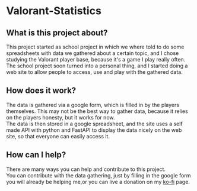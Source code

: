 # Valorant-Statistics

## What is this project about?

This project started as school project in which we where told to do some spreadsheets with
data we gathered about a certain topic, and I chose studying the Valorant player base,
because it's a game I play really often.<br>
The school project soon turned into a personal thing, and I started doing a web site to
allow people to access, use and play with the gathered data.<br>

## How does it work?

The data is gathered via a google form, which is filled in by the players themselves.
This may not be the best way to gather data, because it relies on the players honesty,
but it works for now.<br>
The data is then stored in a google spreadsheet, and the site uses a self made API with
python and FastAPI to display the data nicely on the web site, so that everyone can easily
access it.<br>

## How can I help?

There are many ways you can help and contribute to this project.<br>
You can contribute with the data gathering, just by filling in the google form you will
already be helping me,or you can live a donation on my [ko-fi](https://ko-fi.com/dtar380)
page.<br>
